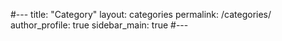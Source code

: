 #---
title: "Category"
layout: categories
permalink: /categories/
author_profile: true
sidebar_main: true
#---